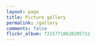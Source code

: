 ```yaml
---
layout: page
title: Picture gallery
permalink: /gallery
comments: false
flickr_album: 72157710628205712
---
```


